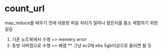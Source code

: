 # count_url

map_reduce를 배우기 전에 대용량 파일 처리가 얼마나 힘든지를 몸소 체험하기 위한 실습

1) 기존 노트북에서 수행 => memery error
2) 동방 서버컴으로 수행 => 해결
** 그냥 ec2에 ebs 5gb이상으로 돌리면 될 듯
